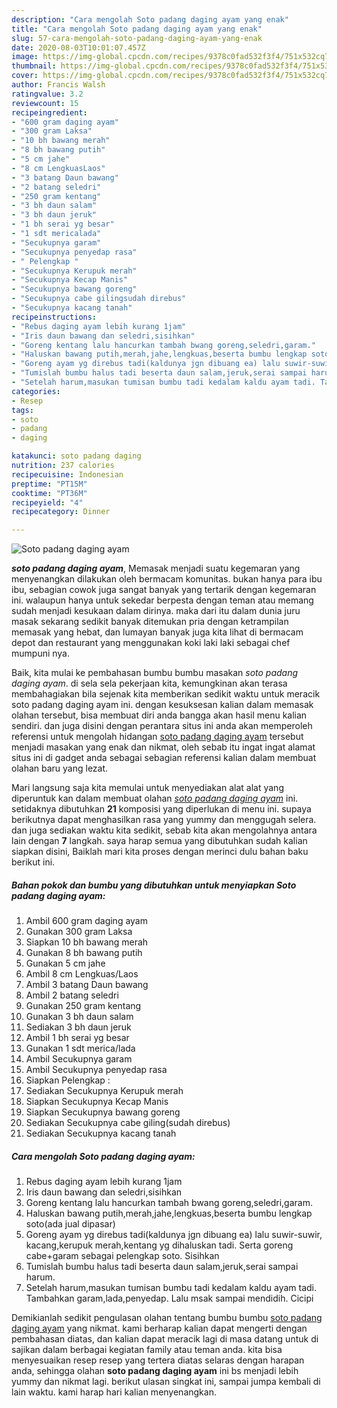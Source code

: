 ```yaml
---
description: "Cara mengolah Soto padang daging ayam yang enak"
title: "Cara mengolah Soto padang daging ayam yang enak"
slug: 57-cara-mengolah-soto-padang-daging-ayam-yang-enak
date: 2020-08-03T10:01:07.457Z
image: https://img-global.cpcdn.com/recipes/9378c0fad532f3f4/751x532cq70/soto-padang-daging-ayam-foto-resep-utama.jpg
thumbnail: https://img-global.cpcdn.com/recipes/9378c0fad532f3f4/751x532cq70/soto-padang-daging-ayam-foto-resep-utama.jpg
cover: https://img-global.cpcdn.com/recipes/9378c0fad532f3f4/751x532cq70/soto-padang-daging-ayam-foto-resep-utama.jpg
author: Francis Walsh
ratingvalue: 3.2
reviewcount: 15
recipeingredient:
- "600 gram daging ayam"
- "300 gram Laksa"
- "10 bh bawang merah"
- "8 bh bawang putih"
- "5 cm jahe"
- "8 cm LengkuasLaos"
- "3 batang Daun bawang"
- "2 batang seledri"
- "250 gram kentang"
- "3 bh daun salam"
- "3 bh daun jeruk"
- "1 bh serai yg besar"
- "1 sdt mericalada"
- "Secukupnya garam"
- "Secukupnya penyedap rasa"
- " Pelengkap "
- "Secukupnya Kerupuk merah"
- "Secukupnya Kecap Manis"
- "Secukupnya bawang goreng"
- "Secukupnya cabe gilingsudah direbus"
- "Secukupnya kacang tanah"
recipeinstructions:
- "Rebus daging ayam lebih kurang 1jam"
- "Iris daun bawang dan seledri,sisihkan"
- "Goreng kentang lalu hancurkan tambah bwang goreng,seledri,garam."
- "Haluskan bawang putih,merah,jahe,lengkuas,beserta bumbu lengkap soto(ada jual dipasar)"
- "Goreng ayam yg direbus tadi(kaldunya jgn dibuang ea) lalu suwir-suwir, kacang,kerupuk merah,kentang yg dihaluskan tadi. Serta goreng cabe+garam sebagai pelengkap soto. Sisihkan"
- "Tumislah bumbu halus tadi beserta daun salam,jeruk,serai sampai harum."
- "Setelah harum,masukan tumisan bumbu tadi kedalam kaldu ayam tadi. Tambahkan garam,lada,penyedap. Lalu msak sampai mendidih. Cicipi"
categories:
- Resep
tags:
- soto
- padang
- daging

katakunci: soto padang daging 
nutrition: 237 calories
recipecuisine: Indonesian
preptime: "PT15M"
cooktime: "PT36M"
recipeyield: "4"
recipecategory: Dinner

---
```



![Soto padang daging ayam](https://img-global.cpcdn.com/recipes/9378c0fad532f3f4/751x532cq70/soto-padang-daging-ayam-foto-resep-utama.jpg)

<b><i>soto padang daging ayam</i></b>, Memasak menjadi suatu kegemaran yang menyenangkan dilakukan oleh bermacam komunitas. bukan hanya para ibu ibu, sebagian cowok juga sangat banyak yang tertarik dengan kegemaran ini. walaupun hanya untuk sekedar berpesta dengan teman atau memang sudah menjadi kesukaan dalam dirinya. maka dari itu dalam dunia juru masak sekarang sedikit banyak ditemukan pria dengan ketrampilan memasak yang hebat, dan lumayan banyak juga kita lihat di bermacam depot dan restaurant yang menggunakan koki laki laki sebagai chef mumpuni nya.



Baik, kita mulai ke pembahasan bumbu bumbu masakan <i>soto padang daging ayam</i>. di sela sela pekerjaan kita, kemungkinan akan terasa membahagiakan bila sejenak kita memberikan sedikit waktu untuk meracik soto padang daging ayam ini. dengan kesuksesan kalian dalam memasak olahan tersebut, bisa membuat diri anda bangga akan hasil menu kalian sendiri. dan juga disini dengan perantara situs ini anda akan memperoleh referensi untuk mengolah hidangan <u>soto padang daging ayam</u> tersebut menjadi masakan yang enak dan nikmat, oleh sebab itu ingat ingat alamat situs ini di gadget anda sebagai sebagian referensi kalian dalam membuat olahan baru yang lezat.


Mari langsung saja kita memulai untuk menyediakan alat alat yang diperuntuk kan dalam membuat olahan <u><i>soto padang daging ayam</i></u> ini. setidaknya dibutuhkan <b>21</b> komposisi yang diperlukan di menu ini. supaya berikutnya dapat menghasilkan rasa yang yummy dan menggugah selera. dan juga sediakan waktu kita sedikit, sebab kita akan mengolahnya antara lain dengan <b>7</b> langkah. saya harap semua yang dibutuhkan sudah kalian siapkan disini, Baiklah mari kita proses dengan merinci dulu bahan baku berikut ini.

<!--inarticleads1-->

##### Bahan pokok dan bumbu yang dibutuhkan untuk menyiapkan Soto padang daging ayam:

1. Ambil 600 gram daging ayam
1. Gunakan 300 gram Laksa
1. Siapkan 10 bh bawang merah
1. Gunakan 8 bh bawang putih
1. Gunakan 5 cm jahe
1. Ambil 8 cm Lengkuas/Laos
1. Ambil 3 batang Daun bawang
1. Ambil 2 batang seledri
1. Gunakan 250 gram kentang
1. Gunakan 3 bh daun salam
1. Sediakan 3 bh daun jeruk
1. Ambil 1 bh serai yg besar
1. Gunakan 1 sdt merica/lada
1. Ambil Secukupnya garam
1. Ambil Secukupnya penyedap rasa
1. Siapkan  Pelengkap :
1. Sediakan Secukupnya Kerupuk merah
1. Siapkan Secukupnya Kecap Manis
1. Siapkan Secukupnya bawang goreng
1. Sediakan Secukupnya cabe giling(sudah direbus)
1. Sediakan Secukupnya kacang tanah




<!--inarticleads2-->

##### Cara mengolah Soto padang daging ayam:

1. Rebus daging ayam lebih kurang 1jam
1. Iris daun bawang dan seledri,sisihkan
1. Goreng kentang lalu hancurkan tambah bwang goreng,seledri,garam.
1. Haluskan bawang putih,merah,jahe,lengkuas,beserta bumbu lengkap soto(ada jual dipasar)
1. Goreng ayam yg direbus tadi(kaldunya jgn dibuang ea) lalu suwir-suwir, kacang,kerupuk merah,kentang yg dihaluskan tadi. Serta goreng cabe+garam sebagai pelengkap soto. Sisihkan
1. Tumislah bumbu halus tadi beserta daun salam,jeruk,serai sampai harum.
1. Setelah harum,masukan tumisan bumbu tadi kedalam kaldu ayam tadi. Tambahkan garam,lada,penyedap. Lalu msak sampai mendidih. Cicipi




Demikianlah sedikit pengulasan olahan tentang bumbu bumbu <u>soto padang daging ayam</u> yang nikmat. kami berharap kalian dapat mengerti dengan pembahasan diatas, dan kalian dapat meracik lagi di masa datang untuk di sajikan dalam berbagai kegiatan family atau teman anda. kita bisa menyesuaikan resep resep yang tertera diatas selaras dengan harapan anda, sehingga olahan <b>soto padang daging ayam</b> ini bs menjadi lebih yummy dan nikmat lagi. berikut ulasan singkat ini, sampai jumpa kembali di lain waktu. kami harap hari kalian menyenangkan.
